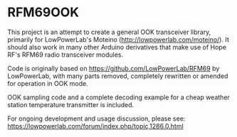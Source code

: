 # RFM69OOK

This project is an attempt to create a general OOK transceiver library, primarily for LowPowerLab's Moteino (http://lowpowerlab.com/moteino/). It should also work in many other Arduino derivatives that make use of Hope RF's RFM69 radio transceiver modules.

Code is originally based on https://github.com/LowPowerLab/RFM69 by LowPowerLab, with many parts removed, completely rewritten or amended for operation in OOK mode.

OOK sampling code and a complete decoding example for a cheap weather station temperature transmitter is included.

For ongoing development and usage discussion, please see: https://lowpowerlab.com/forum/index.php/topic,1286.0.html
